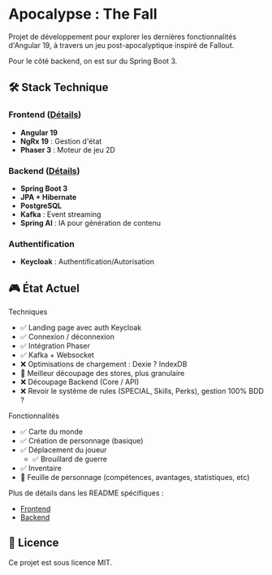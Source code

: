 # Apocalypse : The Fall

Projet de développement pour explorer les dernières fonctionnalités d'Angular 19, à travers un jeu post-apocalyptique
inspiré de Fallout.

Pour le côté backend, on est sur du Spring Boot 3.

## 🛠 Stack Technique

### Frontend ([Détails](frontend/README.md))

- **Angular 19**
- **NgRx 19** : Gestion d'état
- **Phaser 3** : Moteur de jeu 2D

### Backend ([Détails](backend/README.md))

- **Spring Boot 3**
- **JPA + Hibernate**
- **PostgreSQL**
- **Kafka** : Event streaming
- **Spring AI** : IA pour génération de contenu

### Authentification

- **Keycloak** : Authentification/Autorisation

## 🎮 État Actuel

Techniques

- ✅ Landing page avec auth Keycloak
- ✅ Connexion / déconnexion
- ✅ Intégration Phaser
- ✅ Kafka + Websocket
- ❌ Optimisations de chargement : Dexie ? IndexDB
- 🚧 Meilleur découpage des stores, plus granulaire
- ❌ Découpage Backend (Core / API)
- ❌ Revoir le système de rules (SPECIAL, Skills, Perks), gestion 100% BDD ?

Fonctionnalités

- ✅ Carte du monde
- ✅ Création de personnage (basique)
- ✅ Déplacement du joueur
    - ✅ Brouillard de guerre
- ✅ Inventaire
- 🚧 Feuille de personnage (compétences, avantages, statistiques, etc)

Plus de détails dans les README spécifiques :

- [Frontend](frontend/README.md)
- [Backend](backend/README.md)

## 📄 Licence

Ce projet est sous licence MIT. 